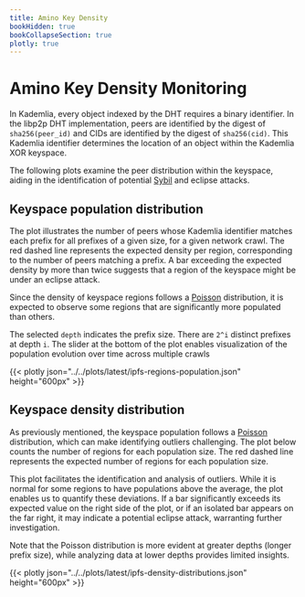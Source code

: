 ```yaml
---
title: Amino Key Density
bookHidden: true
bookCollapseSection: true
plotly: true
---
```


# Amino Key Density Monitoring

In Kademlia, every object indexed by the DHT requires a binary identifier. In the libp2p DHT implementation, peers are identified by the digest of `sha256(peer_id)` and CIDs are identified by the digest of `sha256(cid)`. This Kademlia identifier determines the location of an object within the Kademlia XOR keyspace.

The following plots examine the peer distribution within the keyspace, aiding in the identification of potential [Sybil](https://en.wikipedia.org/wiki/Sybil_attack) and eclipse attacks.

## Keyspace population distribution

The plot illustrates the number of peers whose Kademlia identifier matches each prefix for all prefixes of a given size, for a given network crawl. The red dashed line represents the expected density per region, corresponding to the number of peers matching a prefix. A bar exceeding the expected density by more than twice suggests that a region of the keyspace might be under an eclipse attack.

Since the density of keyspace regions follows a [Poisson](https://en.wikipedia.org/wiki/Poisson_distribution) distribution, it is expected to observe some regions that are significantly more populated than others.

The selected `depth` indicates the prefix size. There are `2^i` distinct prefixes at depth `i`. The slider at the bottom of the plot enables visualization of the population evolution over time across multiple crawls

{{< plotly json="../../plots/latest/ipfs-regions-population.json" height="600px" >}}

## Keyspace density distribution

As previously mentioned, the keyspace population follows a [Poisson](https://en.wikipedia.org/wiki/Poisson_distribution) distribution, which can make identifying outliers challenging. The plot below counts the number of regions for each population size. The red dashed line represents the expected number of regions for each population size.

This plot facilitates the identification and analysis of outliers. While it is normal for some regions to have populations above the average, the plot enables us to quantify these deviations. If a bar significantly exceeds its expected value on the right side of the plot, or if an isolated bar appears on the far right, it may indicate a potential eclipse attack, warranting further investigation.

Note that the Poisson distribution is more evident at greater depths (longer prefix size), while analyzing data at lower depths provides limited insights.

{{< plotly json="../../plots/latest/ipfs-density-distributions.json" height="600px" >}}
